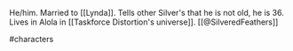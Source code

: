 He/him. Married to [[Lynda]]. Tells other Silver's that he is not old, he is 36. Lives in Alola in [[Taskforce Distortion's universe]]. [[@SilveredFeathers]]

#characters 